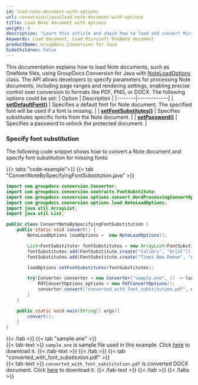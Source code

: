 ```yaml
---
id: load-note-document-with-options
url: conversion/java/load-note-document-with-options
title: Load Note document with options
weight: 4
description: "Learn this article and check how to load and convert Microsoft OneNote documents with advanced options using GroupDocs.Conversion for Java API."
keywords: Load document, Load Microsoft OneNote document
productName: GroupDocs.Conversion for Java
hideChildren: False
---
```

This documentation explains how to load Note documents, such as OneNote files, using GroupDocs.Conversion for Java with [NoteLoadOptions](https://reference.groupdocs.com/java/conversion/com.groupdocs.conversion.options.load/NoteLoadOptions) class. The API allows developers to specify parameters for processing Note documents, including page ranges and rendering settings, enabling precise control over conversion to formats like PDF, PNG, or DOCX. The following options could be set:
| Option | Description |
|--------|-------------|
| **[setDefaultFont()](https://reference.groupdocs.com/java/conversion/com.groupdocs.conversion.options.load/NoteLoadOptions#setDefaultFont(java.lang.String))** | Specifies a default font for Note document. The specified font will be used if a font is missing. |
| **[setFontSubstitutes()](https://reference.groupdocs.com/java/conversion/com.groupdocs.conversion.options.load/NoteLoadOptions#setFontSubstitutes(java.util.List))** | Specifies substitutes specific fonts from the Note document. |
| **[setPassword()](https://reference.groupdocs.com/java/conversion/com.groupdocs.conversion.options.load/NoteLoadOptions#setPassword(java.lang.String))** | Specifies a password to unlock the protected document. |

### Specify font substitution

The following code snippet shows how to convert a Note document and specify font substitution for missing fonts:

{{< tabs "code-example">}}
{{< tab "ConvertNoteBySpecifyingFontSubstitution.java" >}}  
```java
import com.groupdocs.conversion.Converter;
import com.groupdocs.conversion.contracts.FontSubstitute;
import com.groupdocs.conversion.options.convert.WordProcessingConvertOptions;
import com.groupdocs.conversion.options.load.NoteLoadOptions;
import java.util.ArrayList;
import java.util.List;

public class ConvertNoteBySpecifyingFontSubstitution {
    public static void convert() {
        NoteLoadOptions loadOptions =  new NoteLoadOptions();

        List<FontSubstitute> fontSubstitutes = new ArrayList<FontSubstitute>();
        fontSubstitutes.add(FontSubstitute.create("Calibri", "Arial"));
        fontSubstitutes.add(FontSubstitute.create("Times New Roman", "Arial"));

        loadOptions.setFontSubstitutes(fontSubstitutes);

        try(Converter converter = new Converter("sample.one", () -> loadOptions)) {
            PdfConvertOptions options = new PdfConvertOptions();
            converter.convert("converted_with_font_substitution.pdf", options);
        }
    }

    public static void main(String[] args){
        convert();
    }
}
```
{{< /tab >}}
{{< tab "sample.one" >}}  
{{< tab-text >}}
`sample.one` is sample file used in this example. Click [here](/conversion/java/_sample_files/developer-guide/loading-documents/load-note-document-with-options/sample.one) to download it.
{{< /tab-text >}}
{{< /tab >}}
{{< tab "converted_with_font_substitution.pdf" >}}  
{{< tab-text >}}
`converted_with_font_substitution.pdf` is converted DOCX document. Click [here](/conversion/java/_sample_files/developer-guide/loading-documents/load-note-document-with-options/converted_with_font_substitution.pdf) to download it.
{{< /tab-text >}}
{{< /tab >}}
{{< /tabs >}}